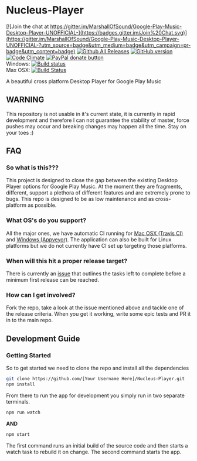 # Nucleus-Player

[![Join the chat at https://gitter.im/MarshallOfSound/Google-Play-Music-Desktop-Player-UNOFFICIAL-](https://badges.gitter.im/Join%20Chat.svg)](https://gitter.im/MarshallOfSound/Google-Play-Music-Desktop-Player-UNOFFICIAL-?utm_source=badge&utm_medium=badge&utm_campaign=pr-badge&utm_content=badge)
[![Github All Releases](https://img.shields.io/github/downloads/MarshallOfSound/Google-Play-Music-Desktop-Player-UNOFFICIAL-/total.svg)](https://github.com/MarshallOfSound/Google-Play-Music-Desktop-Player-UNOFFICIAL-/releases)
 [![GitHub version](https://badge.fury.io/gh/MarshallOfSound%2FGoogle-Play-Music-Desktop-Player-UNOFFICIAL-.svg)](https://badge.fury.io/gh/MarshallOfSound%2FGoogle-Play-Music-Desktop-Player-UNOFFICIAL-)  [![Code Climate](https://codeclimate.com/github/MarshallOfSound/Google-Play-Music-Desktop-Player-UNOFFICIAL-/badges/gpa.svg)](https://codeclimate.com/github/MarshallOfSound/Google-Play-Music-Desktop-Player-UNOFFICIAL-) <a href="https://www.paypal.com/cgi-bin/webscr?cmd=_s-xclick&hosted_button_id=23CZGASL6XMLJ" title="Help me out by donating to this project"><img src="https://img.shields.io/badge/paypal-donate-yellow.svg" alt="PayPal donate button" /></a>  
 Windows: [![Build status](https://ci.appveyor.com/api/projects/status/clg5vclqyltff7hg/branch/master?svg=true)](https://ci.appveyor.com/project/MarshallOfSound/google-play-music-desktop-player-unofficial/branch/master)  
 Max OSX: [![Build Status](https://travis-ci.org/MarshallOfSound/Google-Play-Music-Desktop-Player-UNOFFICIAL-.svg?branch=dev/3.0.0)](https://travis-ci.org/MarshallOfSound/Google-Play-Music-Desktop-Player-UNOFFICIAL-)


A beautiful cross platform Desktop Player for Google Play Music

## WARNING

This repository is not usable in it's current state, it is currently in rapid
development and therefore I can not guarantee the stability of master, force
pushes may occur and breaking changes may happen all the time.  Stay on your
toes :)

## FAQ

### So what is this???

This project is designed to close the gap between the existing Desktop Player
options for Google Play Music.  At the moment they are fragments, different,
support a plethora of different features and are extremely prone to bugs.  This
repo is designed to be as low maintenance and as cross-platform as possible.

### What OS's do you support?

All the major ones, we have automatic CI running for [Mac OSX (Travis CI)][1]
and [Windows (Appveyor)][2].  The application can also be built for Linux
platforms but we do
not currently have CI set up targeting those platforms.

[1]: https://travis-ci.org/MarshallOfSound/Nucleus-Player
[2]: https://ci.appveyor.com/project/MarshallOfSound/nucleus-player

### When will this hit a proper release target?

There is currently an [issue][3] that outlines the tasks left to complete before
a minimum first release can be reached.

[3]: https://github.com/MarshallOfSound/Nucleus-Player/issues/1

### How can I get involved?

Fork the repo, take a look at the issue mentioned above and tackle one of the
release criteria. When you get it working, write some epic tests and PR it in
to the main repo.

## Development Guide

### Getting Started

So to get started we need to clone the repo and install all the dependencies

```bash
git clone https://github.com/[Your Username Here]/Nucleus-Player.git
npm install
```

From there to run the app for development you simply run in two separate
terminals.

```bash
npm run watch
```

**AND**

```bash
npm start
```

The first command runs an initial build of the source code and then starts a
watch task to rebuild it on change.  The second command starts the app.
